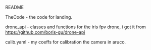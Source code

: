 README

TheCode - the code for landing.

drone_api - classes and functions for the iris fpv drone, i got it from https://github.com/boris-gu/drone-api

calib.yaml - my coeffs for calibration the camera in aruco.